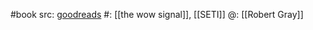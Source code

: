 #book 
src: [goodreads](https://www.goodreads.com/book/show/13486598-the-elusive-wow) 
#: [[the wow signal]], [[SETI]] 
@: [[Robert Gray]] 

